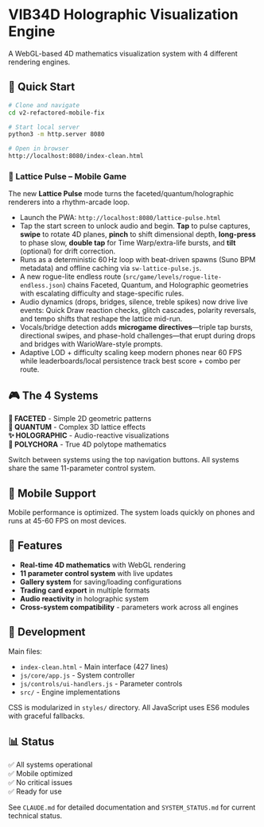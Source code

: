 # VIB34D Holographic Visualization Engine

A WebGL-based 4D mathematics visualization system with 4 different rendering engines.

## 🚀 Quick Start

```bash
# Clone and navigate
cd v2-refactored-mobile-fix

# Start local server
python3 -m http.server 8080

# Open in browser
http://localhost:8080/index-clean.html
```

### 🎯 Lattice Pulse – Mobile Game

The new **Lattice Pulse** mode turns the faceted/quantum/holographic renderers into a rhythm-arcade loop.

- Launch the PWA: `http://localhost:8080/lattice-pulse.html`
- Tap the start screen to unlock audio and begin. **Tap** to pulse captures, **swipe** to rotate 4D planes, **pinch** to shift dimensional depth, **long-press** to phase slow, **double tap** for Time Warp/extra-life bursts, and **tilt** (optional) for drift correction.
- Runs as a deterministic 60 Hz loop with beat-driven spawns (Suno BPM metadata) and offline caching via `sw-lattice-pulse.js`.
- A new rogue-lite endless route (`src/game/levels/rogue-lite-endless.json`) chains Faceted, Quantum, and Holographic geometries with escalating difficulty and stage-specific rules.
- Audio dynamics (drops, bridges, silence, treble spikes) now drive live events: Quick Draw reaction checks, glitch cascades, polarity reversals, and tempo shifts that reshape the lattice mid-run.
- Vocals/bridge detection adds **microgame directives**—triple tap bursts, directional swipes, and phase-hold challenges—that erupt during drops and bridges with WarioWare-style prompts.
- Adaptive LOD + difficulty scaling keep modern phones near 60 FPS while leaderboards/local persistence track best score + combo per route.

## 🎮 The 4 Systems

**🔷 FACETED** - Simple 2D geometric patterns  
**🌌 QUANTUM** - Complex 3D lattice effects  
**✨ HOLOGRAPHIC** - Audio-reactive visualizations  
**🔮 POLYCHORA** - True 4D polytope mathematics  

Switch between systems using the top navigation buttons. All systems share the same 11-parameter control system.

## 📱 Mobile Support

Mobile performance is optimized. The system loads quickly on phones and runs at 45-60 FPS on most devices.

## 🎨 Features

- **Real-time 4D mathematics** with WebGL rendering
- **11 parameter control system** with live updates  
- **Gallery system** for saving/loading configurations
- **Trading card export** in multiple formats
- **Audio reactivity** in holographic system
- **Cross-system compatibility** - parameters work across all engines

## 🔧 Development

Main files:
- `index-clean.html` - Main interface (427 lines)
- `js/core/app.js` - System controller  
- `js/controls/ui-handlers.js` - Parameter controls
- `src/` - Engine implementations

CSS is modularized in `styles/` directory. All JavaScript uses ES6 modules with graceful fallbacks.

## 📊 Status

✅ All systems operational  
✅ Mobile optimized  
✅ No critical issues  
✅ Ready for use  

See `CLAUDE.md` for detailed documentation and `SYSTEM_STATUS.md` for current technical status.